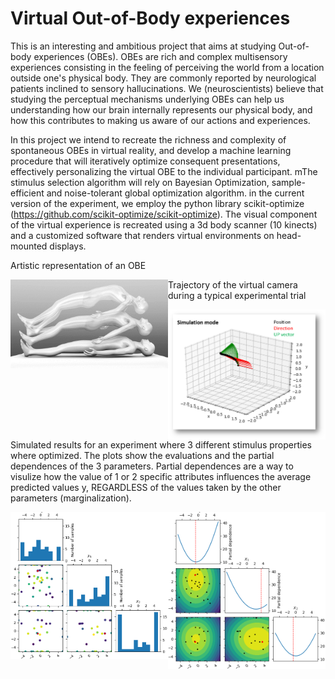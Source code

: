 # Virtual Out-of-Body experiences
This is an interesting and ambitious project that aims at studying Out-of-body experiences (OBEs). 
OBEs are rich and complex multisensory experiences consisting in the feeling of perceiving the world from a location outside one's physical body. They are commonly reported by neurological patients inclined to sensory hallucinations.
We (neuroscientists) believe that studying the perceptual mechanisms underlying OBEs can help us understanding how our brain internally represents our physical body, and how this contributes to making us aware of our actions and experiences.

In this project we intend to recreate the richness and complexity of spontaneous OBEs in virtual reality, and develop a machine learning procedure that will iteratively optimize consequent presentations, effectively personalizing the virtual OBE to the individual participant.
mThe stimulus selection algorithm will rely on Bayesian Optimization, sample-efficient and noise-tolerant global optimization algorithm. in the current version of the experiment, we employ the python library scikit-optimize (https://github.com/scikit-optimize/scikit-optimize).
The visual component of the virtual experience is recreated using a 3d body scanner (10 kinects) and a customized software that renders virtual environments on head-mounted displays.



Artistic representation of an OBE

<img align="left" width="50%" height="50%" src="spontaneousOBE.png">







Trajectory of the virtual camera during a typical experimental trial

<img align="left" width="50%" height="50%" src="virtualOBE_camera.png">








Simulated results for an experiment where 3 different stimulus properties where optimized. 
The plots show the evaluations and the partial dependences of the 3 parameters. Partial dependences are a way to visulize how the value of 1 or 2 specific attributes influences the average predicted values y, REGARDLESS of the values taken by the other parameters (marginalization).

<img align="left" width="50%" height="50%" src="eval.png"> 

<img align="right" width="50%" height="50%" src="partial_dep.png">



